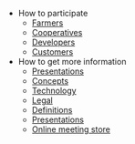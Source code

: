 * How to participate
  * [Farmers](/tf_farming/)
  * [Cooperatives](/cooperatives/)
  * [Developers](/developers/)
  * [Customers](/customers/)
* How to get more information
  * [Presentations](/presentations/)
  * [Concepts](/concepts/)
  * [Technology](/tf_technology/)
  * [Legal](/legal/)
  * [Definitions](/definitions/)
  * [Presentations](/presentations/)
  * [Online meeting store](/online_meetings/)

